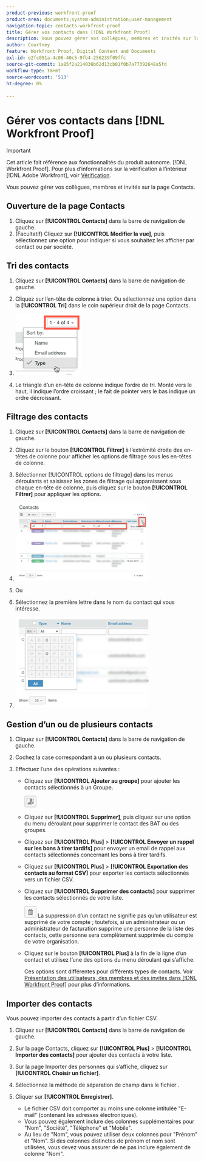 ```yaml
---
product-previous: workfront-proof
product-area: documents;system-administration;user-management
navigation-topic: contacts-workfront-proof
title: Gérer vos contacts dans [!DNL Workfront Proof]
description: Vous pouvez gérer vos collègues, membres et invités sur la page Contacts.
author: Courtney
feature: Workfront Proof, Digital Content and Documents
exl-id: e2fc091a-4c06-40c5-9fb4-256239f09ffc
source-git-commit: 1a85f2a214036b62d13cb01f0b7a77392648a5fd
workflow-type: tm+mt
source-wordcount: '513'
ht-degree: 0%

---
```


# Gérer vos contacts dans [!DNL Workfront Proof]

>[!IMPORTANT]
>
>Cet article fait référence aux fonctionnalités du produit autonome. [!DNL Workfront Proof]. Pour plus d’informations sur la vérification à l’intérieur [!DNL Adobe Workfront], voir [Vérification](../../../review-and-approve-work/proofing/proofing.md).

Vous pouvez gérer vos collègues, membres et invités sur la page Contacts.

## Ouverture de la page Contacts

1. Cliquez sur **[!UICONTROL Contacts]** dans la barre de navigation de gauche.
1. (Facultatif) Cliquez sur **[!UICONTROL Modifier la vue]**, puis sélectionnez une option pour indiquer si vous souhaitez les afficher par contact ou par société.

## Tri des contacts

1. Cliquez sur **[!UICONTROL Contacts]** dans la barre de navigation de gauche.
1. Cliquez sur l’en-tête de colonne à trier.
Ou sélectionnez une option dans la **[!UICONTROL Tri]** dans le coin supérieur droit de la page Contacts.

1. ![Contacts_page-Sort_menu.png](assets/contacts-page-sort-menu.png)

1. Le triangle d’un en-tête de colonne indique l’ordre de tri. Monté vers le haut, il indique l’ordre croissant ; le fait de pointer vers le bas indique un ordre décroissant.

## Filtrage des contacts

1. Cliquez sur **[!UICONTROL Contacts]** dans la barre de navigation de gauche.
1. Cliquez sur le bouton **[!UICONTROL Filtrer]** à l’extrémité droite des en-têtes de colonne pour afficher les options de filtrage sous les en-têtes de colonne.
1. Sélectionner [!UICONTROL options de filtrage] dans les menus déroulants et saisissez les zones de filtrage qui apparaissent sous chaque en-tête de colonne, puis cliquez sur le bouton **[!UICONTROL Filtrer]** pour appliquer les options.
1. ![Contacts_page-Filtering_options.png](assets/contacts-page-filtering-options-350x205.png)

1. Ou
1. Sélectionnez la première lettre dans le nom du contact qui vous intéresse.
1. ![Contacts_page-filtering_by_letter.png](assets/contacts-page-filtering-by-letter-350x238.png)

## Gestion d’un ou de plusieurs contacts

1. Cliquez sur **[!UICONTROL Contacts]** dans la barre de navigation de gauche.
1. Cochez la case correspondant à un ou plusieurs contacts.
1. Effectuez l’une des opérations suivantes :

   * Cliquez sur **[!UICONTROL Ajouter au groupe]** pour ajouter les contacts sélectionnés à un Groupe.

      ![Add_to_Group_btn.png](assets/add-to-group-btn.png)

   * Cliquez sur **[!UICONTROL Supprimer]**, puis cliquez sur une option du menu déroulant pour supprimer le contact des BAT ou des groupes.
   * Cliquez sur **[!UICONTROL Plus]** > **[!UICONTROL Envoyer un rappel sur les bons à tirer tardifs]** pour envoyer un email de rappel aux contacts sélectionnés concernant les bons à tirer tardifs.

   * Cliquez sur **[!UICONTROL Plus]** > **[!UICONTROL Exportation des contacts au format CSV]** pour exporter les contacts sélectionnés vers un fichier CSV.

   * Cliquez sur **[!UICONTROL Supprimer des contacts]** pour supprimer les contacts sélectionnés de votre liste.

      ![Trash_button.png](assets/trash-button.png)
La suppression d’un contact ne signifie pas qu’un utilisateur est supprimé de votre compte ; toutefois, si un administrateur ou un administrateur de facturation supprime une personne de la liste des contacts, cette personne sera complètement supprimée du compte de votre organisation.

   * Cliquez sur le bouton **[!UICONTROL Plus]** à la fin de la ligne d’un contact et utilisez l’une des options du menu déroulant qui s’affiche.

      Ces options sont différentes pour différents types de contacts. Voir [Présentation des utilisateurs, des membres et des invités dans [!DNL Workfront Proof]](../../../workfront-proof/wp-mnguserscontacts/contacts/use-members-guests.md) pour plus d’informations.

## Importer des contacts

Vous pouvez importer des contacts à partir d’un fichier CSV.

1. Cliquez sur **[!UICONTROL Contacts]** dans la barre de navigation de gauche.
1. Sur la page Contacts, cliquez sur **[!UICONTROL Plus]** > **[!UICONTROL Importer des contacts]** pour ajouter des contacts à votre liste.

1. Sur la page Importer des personnes qui s’affiche, cliquez sur **[!UICONTROL Choisir un fichier]**.
1. Sélectionnez la méthode de séparation de champ dans le fichier .
1. Cliquer sur **[!UICONTROL Enregistrer]**.

   * Le fichier CSV doit comporter au moins une colonne intitulée &quot;E-mail&quot; (contenant les adresses électroniques).
   * Vous pouvez également inclure des colonnes supplémentaires pour &quot;Nom&quot;, &quot;Société&quot;, &quot;Téléphone&quot; et &quot;Mobile&quot;.
   * Au lieu de &quot;Nom&quot;, vous pouvez utiliser deux colonnes pour &quot;Prénom&quot; et &quot;Nom&quot;. Si des colonnes distinctes de prénom et nom sont utilisées, vous devez vous assurer de ne pas inclure également de colonne &quot;Nom&quot;.
